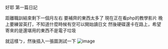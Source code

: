 好耶
第一篇日記

距離職訓結束剩下一個月左右
要補齊的東西太多了
現在正在看php的教學影片
晚上要練習英打，不知道什麼時候有空可以開始讀日文
然後硬碟還卡在路上，希望寄來的是還堪用的東西不是電子垃圾

就這樣ㄅ，然後插入一張圖測試一下
![image](https://github.com/user-attachments/assets/a23e588e-ee07-4ddf-be02-40d0814e7449)

